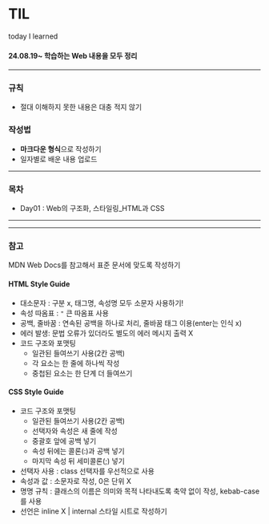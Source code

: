 # TIL
today I learned
#### 24.08.19~ 학습하는 Web 내용을 모두 정리

---
### 규칙
- 절대 이해하지 못한 내용은 대충 적지 않기

### 작성법
- **마크다운 형식**으로 작성하기
- 일자별로 배운 내용 업로드
---
### 목차
- Day01 :  Web의 구조화, 스타일링_HTML과 CSS


***
---
### 참고
MDN Web Docs를 참고해서 표준 문서에 맞도록 작성하기  
#### HTML Style Guide
- 대소문자 : 구분 x, 태그명, 속성명 모두 소문자 사용하기!
- 속성 따옴표 : `"` 큰 따옴표 사용
- 공백, 줄바꿈 : 연속된 공백을 하나로 처리, 줄바꿈 태그 이용(enter는 인식 x) 
- 에러 발생: 문법 오류가 있더라도 별도의 에러 메시지 출력 X
- 코드 구조와 포맷팅
    - 일관된 들여쓰기 사용(2칸 공백)
    - 각 요소는 한 줄에 하나씩 작성
    - 중첩된 요소는 한 단계 더 들여쓰기

#### CSS Style Guide
- 코드 구조와 포맷팅
    - 일관된 들여쓰기 사용(2칸 공백)
    - 선택자와 속성은 새 줄에 작성
    - 중괄호 앞에 공백 넣기
    - 속성 뒤에는 콜론(:)과 공백 넣기
    - 마지막 속성 뒤 세미콜론(;) 넣기
- 선택자 사용 : class 선택자를 우선적으로 사용
- 속성과 값 : 소문자로 작성, 0은 단위 X
- 명명 규칙 : 클래스의 이름은 의미와 목적 나타내도록 축약 없이 작성, kebab-case를 사용
- 선언은 inline X | internal 스타일 시트로 작성하기
